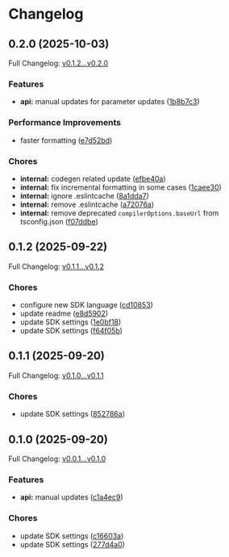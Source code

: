 # Changelog

## 0.2.0 (2025-10-03)

Full Changelog: [v0.1.2...v0.2.0](https://github.com/AgentbaseHQ/agentbase-sdk/compare/v0.1.2...v0.2.0)

### Features

* **api:** manual updates for parameter updates ([1b8b7c3](https://github.com/AgentbaseHQ/agentbase-sdk/commit/1b8b7c3890339f8186b8b0f07e600c3716a71e0d))


### Performance Improvements

* faster formatting ([e7d52bd](https://github.com/AgentbaseHQ/agentbase-sdk/commit/e7d52bdf3ad2ae700939d7167b4b649cb0feb3cf))


### Chores

* **internal:** codegen related update ([efbe40a](https://github.com/AgentbaseHQ/agentbase-sdk/commit/efbe40ac41059694948567e014e8b23ce33b1dcb))
* **internal:** fix incremental formatting in some cases ([1caee30](https://github.com/AgentbaseHQ/agentbase-sdk/commit/1caee30cec5ee9e00cc7408c762c4d9d381c1ed2))
* **internal:** ignore .eslintcache ([8a1dda7](https://github.com/AgentbaseHQ/agentbase-sdk/commit/8a1dda7d478b9ebc27f074e92f491e58cedef5c2))
* **internal:** remove .eslintcache ([a72076a](https://github.com/AgentbaseHQ/agentbase-sdk/commit/a72076af0d778b8973afd5a015820454022635f3))
* **internal:** remove deprecated `compilerOptions.baseUrl` from tsconfig.json ([f07ddbe](https://github.com/AgentbaseHQ/agentbase-sdk/commit/f07ddbe0844f90e3cebbc474a06316b0243d11d1))

## 0.1.2 (2025-09-22)

Full Changelog: [v0.1.1...v0.1.2](https://github.com/AgentbaseHQ/agentbase-sdk/compare/v0.1.1...v0.1.2)

### Chores

* configure new SDK language ([cd10853](https://github.com/AgentbaseHQ/agentbase-sdk/commit/cd10853fdfc91213c8eaf0651b4d63120966f2e1))
* update readme ([e8d5902](https://github.com/AgentbaseHQ/agentbase-sdk/commit/e8d59021fa786f0d5baa37f8f18543ea56b8edac))
* update SDK settings ([1e0bf18](https://github.com/AgentbaseHQ/agentbase-sdk/commit/1e0bf187835f7f56cc418a55c69a95d542899f8b))
* update SDK settings ([f64f05b](https://github.com/AgentbaseHQ/agentbase-sdk/commit/f64f05b056aa1af2c32b2d9f94418e5a721be1e8))

## 0.1.1 (2025-09-20)

Full Changelog: [v0.1.0...v0.1.1](https://github.com/AgentbaseHQ/agentbase-sdk/compare/v0.1.0...v0.1.1)

### Chores

* update SDK settings ([852786a](https://github.com/AgentbaseHQ/agentbase-sdk/commit/852786a82fb5806202bca8b818f1b1e8bc743e32))

## 0.1.0 (2025-09-20)

Full Changelog: [v0.0.1...v0.1.0](https://github.com/AgentbaseHQ/agentbase-sdk/compare/v0.0.1...v0.1.0)

### Features

* **api:** manual updates ([c1a4ec9](https://github.com/AgentbaseHQ/agentbase-sdk/commit/c1a4ec994a9c62d1d4ea1400cc4f1c81ce9a232f))


### Chores

* update SDK settings ([c16603a](https://github.com/AgentbaseHQ/agentbase-sdk/commit/c16603a0d2a195f2919cc17f0cf92450063df99b))
* update SDK settings ([277d4a0](https://github.com/AgentbaseHQ/agentbase-sdk/commit/277d4a0de2d535d1f5fb2b1801b184608080eeeb))
